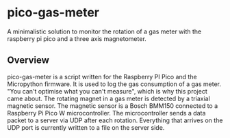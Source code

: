 # pico-gas-meter
A minimalistic solution to monitor the rotation of a gas meter with the raspberry pi pico and a three axis magnetometer.

## Overview
pico-gas-meter is a script written for the Raspberry PI Pico and the Micropython firmware. It is used to log the gas consumption of a gas meter. "You can't optimise what you can't measure", which is why this project came about. The rotating magnet in a gas meter is detected by a triaxial magnetic sensor. The magnetic sensor is a Bosch BMM150 connected to a Raspberry Pi Pico W microcontroller. The microcontroller sends a data packet to a server via UDP after each rotation. Everything that arrives on the UDP port is currently written to a file on the server side.
